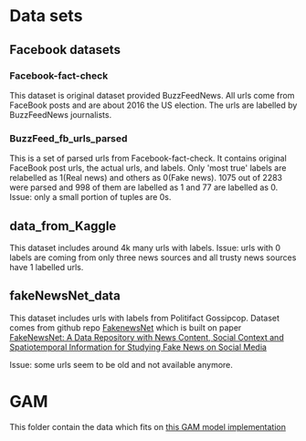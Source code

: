 # Data sets

## Facebook datasets

### Facebook-fact-check
This dataset is original dataset provided BuzzFeedNews.
All urls come from FaceBook posts and are about 2016 the US election.
The urls are labelled by BuzzFeedNews journalists.

### BuzzFeed_fb_urls_parsed
This is a set of parsed urls from Facebook-fact-check.
It contains original FaceBook post urls, the actual urls, and labels.
Only 'most true' labels are relabelled as 1(Real news) and others as 0(Fake news).
1075 out of 2283 were parsed and 998 of them are labelled as 1 and 77 are labelled as 0.
Issue: only a small portion of tuples are 0s. 

## data_from_Kaggle
This dataset includes around 4k many urls with labels.
Issue: urls with 0 labels are coming from only three news sources and all trusty news sources have 1 labelled urls.

## fakeNewsNet_data
This dataset includes urls with labels from Politifact Gossipcop. Dataset comes from github repo [FakenewsNet](https://github.com/KaiDMML/FakeNewsNet) which is built on paper [FakeNewsNet: A Data Repository with News Content, Social Context and
Spatiotemporal Information for Studying Fake News on Social Media](https://github.com/KaiDMML/FakeNewsNet)

Issue: some urls seem to be old and not available anymore.

# GAM
This folder contain the data which fits on [this GAM model implementation](https://github.com/benedekrozemberczki/GAM)